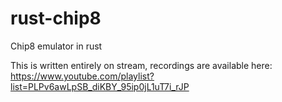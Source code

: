 # rust-chip8
Chip8 emulator in rust

This is written entirely on stream, recordings are available here:
https://www.youtube.com/playlist?list=PLPv6awLpSB_diKBY_95ip0jL1uT7i_rJP

